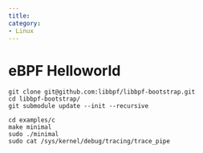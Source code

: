 ```yaml
---
title: 
category: 
- Linux
---
```


# eBPF Helloworld
```shell
git clone git@github.com:libbpf/libbpf-bootstrap.git
cd libbpf-bootstrap/
git submodule update --init --recursive
```

```shell
cd examples/c
make minimal
sudo ./minimal
sudo cat /sys/kernel/debug/tracing/trace_pipe
```